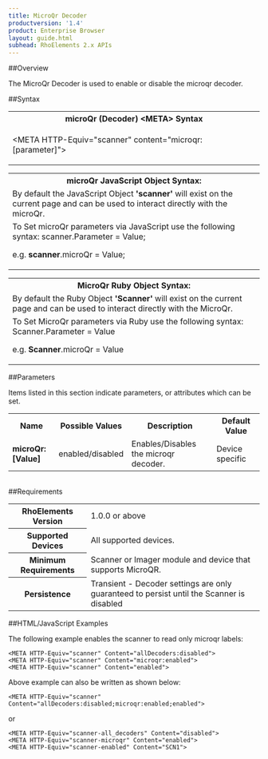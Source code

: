 ```yaml
---
title: MicroQr Decoder
productversion: '1.4'
product: Enterprise Browser
layout: guide.html
subhead: RhoElements 2.x APIs
---
```


##Overview

The MicroQr Decoder is used to enable or disable the microqr decoder.

##Syntax

<table class="re-table"><tr><th class="tableHeading">microQr (Decoder) &lt;META&gt; Syntax
</th></tr><tr><td class="clsSyntaxCells clsOddRow"><p>&lt;META HTTP-Equiv="scanner" content="microqr:[parameter]"&gt;</p></td></tr></table>
<table class="re-table"><tr><th class="tableHeading">microQr JavaScript Object Syntax:</th></tr><tr><td class="clsSyntaxCells clsOddRow">
By default the JavaScript Object <b>'scanner'</b> will exist on the current page and can be used to interact directly with the microQr.
</td></tr><tr><td class="clsSyntaxCells clsEvenRow">
To Set microQr parameters via JavaScript use the following syntax: scanner.Parameter = Value;
<P />e.g. <b>scanner</b>.microQr = Value;
</td></tr></table>
<table class="re-table"><tr><th class="tableHeading">MicroQr Ruby Object Syntax:</th></tr><tr><td class="clsSyntaxCells clsOddRow">
By default the Ruby Object <b>'Scanner'</b> will exist on the current page and can be used to interact directly with the MicroQr.
</td></tr><tr><td class="clsSyntaxCells clsEvenRow">
To Set MicroQr parameters via Ruby use the following syntax: Scanner.Parameter = Value
<P />e.g. <b>Scanner</b>.microQr = Value
</td></tr></table>



##Parameters


Items listed in this section indicate parameters, or attributes which can be set.
<table class="re-table"><col width="20%" /><col width="20%" /><col width="38%" /><col width="22%" /><tr><th class="tableHeading">Name</th><th class="tableHeading">Possible Values</th><th class="tableHeading">Description</th><th class="tableHeading">Default Value</th></tr><tr><td class="clsSyntaxCells clsOddRow"><b>microQr:[Value]
</b></td><td class="clsSyntaxCells clsOddRow">enabled/disabled</td><td class="clsSyntaxCells clsOddRow">Enables/Disables the microqr decoder.</td><td class="clsSyntaxCells clsOddRow">Device specific</td></tr></table>
<table class="re-table"><col width="78%" /><col width="8%" /><col width="1%" /><col width="5%" /><col width="1%" /><col width="5%" /><col width="2%" /></table>





##Requirements

<table class="re-table"><tr><th class="tableHeading">RhoElements Version</th><td class="clsSyntaxCell clsEvenRow">1.0.0 or above
</td></tr><tr><th class="tableHeading">Supported Devices</th><td class="clsSyntaxCell clsOddRow">All supported devices.</td></tr><tr><th class="tableHeading">Minimum Requirements</th><td class="clsSyntaxCell clsOddRow">Scanner or Imager module and device that supports MicroQR.</td></tr><tr><th class="tableHeading">Persistence</th><td class="clsSyntaxCell clsEvenRow">Transient - Decoder settings are only guaranteed to persist until the Scanner is disabled</td></tr></table>


##HTML/JavaScript Examples

The following example enables the scanner to read only microqr labels:

	<META HTTP-Equiv="scanner" Content="allDecoders:disabled">
	<META HTTP-Equiv="scanner" Content="microqr:enabled">
	<META HTTP-Equiv="scanner" Content="enabled">
	
Above example can also be written as shown below:

	<META HTTP-Equiv="scanner" Content="allDecoders:disabled;microqr:enabled;enabled">
	
or

	<META HTTP-Equiv="scanner-all_decoders" Content="disabled">
	<META HTTP-Equiv="scanner-microqr" Content="enabled">
	<META HTTP-Equiv="scanner-enabled" Content="SCN1">
	





